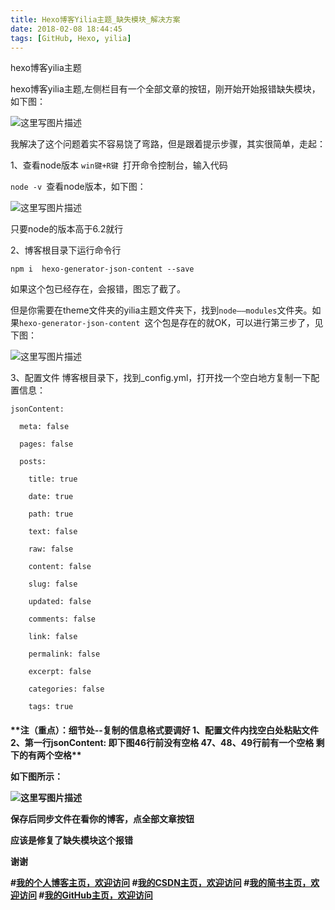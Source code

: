```yaml
---
title: Hexo博客Yilia主题_缺失模块_解决方案
date: 2018-02-08 18:44:45
tags: [GitHub, Hexo, yilia]
---
```

hexo博客yilia主题
<!--more-->
hexo博客yilia主题,左侧栏目有一个全部文章的按钮，刚开始开始报错缺失模块，如下图：

![这里写图片描述](https://imgconvert.csdnimg.cn/aHR0cDovL3VwbG9hZC1pbWFnZXMuamlhbnNodS5pby91cGxvYWRfaW1hZ2VzLzYyODA5NjYtZDNmYjI4YjVhMWRjYjY5Yy5wbmc)

我解决了这个问题着实不容易饶了弯路，但是跟着提示步骤，其实很简单，走起：



1、查看node版本
`win键+R键 `打开命令控制台，输入代码  

`node -v `查看node版本，如下图：

![这里写图片描述](https://imgconvert.csdnimg.cn/aHR0cDovL3VwbG9hZC1pbWFnZXMuamlhbnNodS5pby91cGxvYWRfaW1hZ2VzLzYyODA5NjYtZTc5ODE1NWVkZjlkM2M2MC5wbmc)


只要node的版本高于6.2就行



2、博客根目录下运行命令行
```
npm i  hexo-generator-json-content --save
```
如果这个包已经存在，会报错，图忘了截了。

但是你需要在theme文件夹的yilia主题文件夹下，找到`node——modules`文件夹。如果`hexo-generator-json-content `这个包是存在的就OK，可以进行第三步了，见下图：

![这里写图片描述](https://imgconvert.csdnimg.cn/aHR0cDovL3VwbG9hZC1pbWFnZXMuamlhbnNodS5pby91cGxvYWRfaW1hZ2VzLzYyODA5NjYtN2JkYzM2MzljYTA1Y2M2NC5wbmc)




3、配置文件
博客根目录下，找到_config.yml，打开找一个空白地方复制一下配置信息：

```
jsonContent:

  meta: false

  pages: false

  posts:

    title: true

    date: true

    path: true

    text: false

    raw: false

    content: false

    slug: false

    updated: false

    comments: false

    link: false

    permalink: false

    excerpt: false

    categories: false

    tags: true
```

<h4>**注（重点）：细节处--复制的信息格式要调好
1、配置文件内找空白处粘贴文件
2、第一行jsonContent:    即下图46行前没有空格
47、48、49行前有一个空格
剩下的有两个空格**

如下图所示：

![这里写图片描述](https://imgconvert.csdnimg.cn/aHR0cDovL3VwbG9hZC1pbWFnZXMuamlhbnNodS5pby91cGxvYWRfaW1hZ2VzLzYyODA5NjYtMzBlNDY4ZGQ0NzMyZWE0Mi5wbmc)


保存后同步文件在看你的博客，点全部文章按钮

应该是修复了缺失模块这个报错

谢谢

#[我的个人博客主页，欢迎访问](http://www.aomanhao.top/)
#[我的CSDN主页，欢迎访问](https://blog.csdn.net/Aoman_Hao)
#[我的简书主页，欢迎访问](https://www.jianshu.com/u/4082f682db35)
#[我的GitHub主页，欢迎访问](https://github.com/AomanHao)